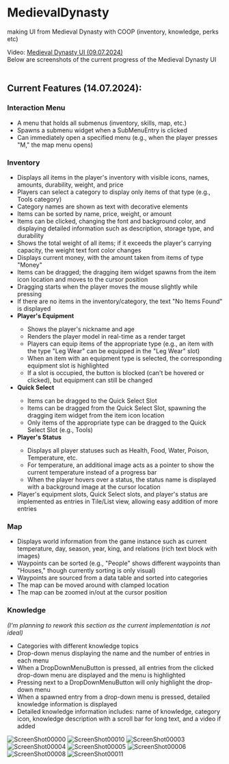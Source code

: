 # MedievalDynasty
 making UI from Medieval Dynasty with COOP (inventory, knowledge, perks etc)

Video: <a href="https://youtu.be/rmvkUA3AKrw"> Medieval Dynasty UI (09.07.2024) </a> <br/>
Below are screenshots of the current progress of the Medieval Dynasty UI
<br/><br/>
<h2>Current Features (14.07.2024):</h2>
<h3>Interaction Menu</h3>
<ul>
	<li>A menu that holds all submenus (inventory, skills, map, etc.)</li>
	<li>Spawns a submenu widget when a SubMenuEntry is clicked</li>
	<li>Can immediately open a specified menu (e.g., when the player presses "M," the map menu opens)</li>
</ul>
<h3>Inventory</h3>
<ul>
	<li>Displays all items in the player's inventory with visible icons, names, amounts, durability, weight, and price</li>
	<li>Players can select a category to display only items of that type (e.g., Tools category)</li>
	<li>Category names are shown as text with decorative elements</li>
	<li>Items can be sorted by name, price, weight, or amount</li>
	<li>Items can be clicked, changing the font and background color, and displaying detailed information such as description, storage type, and durability</li>
	<li>Shows the total weight of all items; if it exceeds the player's carrying capacity, the weight text font color changes</li>
	<li>Displays current money, with the amount taken from items of type "Money"</li>
	<li>Items can be dragged; the dragging item widget spawns from the item icon location and moves to the cursor position</li>
	<li>Dragging starts when the player moves the mouse slightly while pressing</li>
	<li>If there are no items in the inventory/category, the text "No Items Found" is displayed</li>
	<li><strong>Player's Equipment</strong></li>
	<ul>
		<li>Shows the player's nickname and age</li>
		<li>Renders the player model in real-time as a render target</li>
		<li>Players can equip items of the appropriate type (e.g., an item with the type "Leg Wear" can be equipped in the "Leg Wear" slot)</li>
		<li>When an item with an equipment type is selected, the corresponding equipment slot is highlighted</li>
		<li>If a slot is occupied, the button is blocked (can't be hovered or clicked), but equipment can still be changed</li>
	</ul>
	<li><strong>Quick Select</strong></li>
	<ul>
		<li>Items can be dragged to the Quick Select Slot</li>
		<li>Items can be dragged from the Quick Select Slot, spawning the dragging item widget from the item icon location</li>
		<li>Only items of the appropriate type can be dragged to the Quick Select Slot (e.g., Tools)</li>
	</ul>
	<li><strong>Player's Status</strong></li>
	<ul>
		<li>Displays all player statuses such as Health, Food, Water, Poison, Temperature, etc.</li>
		<li>For temperature, an additional image acts as a pointer to show the current temperature instead of a progress bar</li>
		<li>When the player hovers over a status, the status name is displayed with a background image at the cursor location</li>
	</ul>
	<li>Player's equipment slots, Quick Select slots, and player's status are implemented as entries in Tile/List view, allowing easy addition of more entries</li>
	
</ul>
<h3>Map</h3>
<ul>
	<li>Displays world information from the game instance such as current temperature, day, season, year, king, and relations (rich text block with images)</li>
	<li>Waypoints can be sorted (e.g., "People" shows different waypoints than "Houses," though currently sorting is only visual)</li>
	<li>Waypoints are sourced from a data table and sorted into categories</li>
	<li>The map can be moved around with clamped location</li>
	<li>The map can be zoomed in/out at the cursor position</li>
</ul>
<h3>Knowledge</h3>
<i>(I'm planning to rework this section as the current implementation is not ideal)</i><br/>
<ul>
	<li>Categories with different knowledge topics</li>
	<li>Drop-down menus displaying the name and the number of entries in each menu</li>
	<li>When a DropDownMenuButton is pressed, all entries from the clicked drop-down menu are displayed and the menu is highlighted</li>
	<li>Pressing next to a DropDownMenuButton will only highlight the drop-down menu</li>
	<li>When a spawned entry from a drop-down menu is pressed, detailed knowledge information is displayed</li>
	<li>Detailed knowledge information includes: name of knowledge, category icon, knowledge description with a scroll bar for long text, and a video if added</li>
</ul>

![ScreenShot00000](https://github.com/Endersik4/MedievalDynasty/assets/131354098/f822154e-cafa-4f08-b205-8b0107bd1ec6)
![ScreenShot00010](https://github.com/user-attachments/assets/6d68a03d-1d8a-4065-ad45-c3d494a5f14e)
![ScreenShot00003](https://github.com/Endersik4/MedievalDynasty/assets/131354098/b575b7e0-d5d8-4b87-ae07-15e43a729264)
![ScreenShot00004](https://github.com/Endersik4/MedievalDynasty/assets/131354098/1c381fc5-a4f4-48b6-874f-0d0d5789dc8e)
![ScreenShot00005](https://github.com/Endersik4/MedievalDynasty/assets/131354098/be113ee4-6790-48d5-acbd-35cccfa41566)
![ScreenShot00006](https://github.com/Endersik4/MedievalDynasty/assets/131354098/6fe26ba4-b817-457c-bd43-04ebad5274c1)
![ScreenShot00008](https://github.com/user-attachments/assets/4acb1b1e-fa2d-446a-84a6-dcb770179781)
![ScreenShot00011](https://github.com/user-attachments/assets/1e132bfd-a9c6-47b3-be0b-1b979cc3129e)


